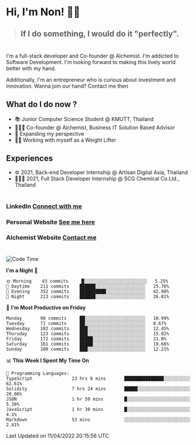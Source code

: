 # Hi, I'm Non! 🖐🏻

> ## If I do something, I would do it "perfectly".

#

I'm a full-stack developer and Co-founder @ Alchemist. I'm addicted to Software Development. I'm looking forward to making this lively world better with my hand.

Additionally, I'm an entrepreneur who is curious about investment and innovation. Wanna join our hand? Contact me then

## What do I do now ?

- 📚 Junior Computer Science Student @ KMUTT, Thailand
- 🧑🏻‍💻 Co-founder @ Alchemist, Business IT Solution Based Advisor
- 🌈 Expanding my perspective
- 🏋🏻 Working with myself as a Weight Lifter

## Experiences

- ⚙️ 2021, Back-end Developer Internship @ Artisan Digital Asia, Thailand
- 🧑🏻‍💻 2021, Full Stack Developer Internship @ SCG Chemical Co.Ltd., Thailand

#

### LinkedIn [Connect with me](https://www.linkedin.com/in/non-nontra/)

### Personal Website [See me here](https://nonnontra.com/)

### Alchemist Website [Contact me](https://alchemist-softwarehouse.co/)

#

<!--START_SECTION:waka-->
![Code Time](http://img.shields.io/badge/Code%20Time-1%2C529%20hrs%2030%20mins-blue)

**I'm a Night 🦉** 

```text
🌞 Morning    43 commits     █░░░░░░░░░░░░░░░░░░░░░░░░   5.25% 
🌆 Daytime    211 commits    ██████░░░░░░░░░░░░░░░░░░░   25.76% 
🌃 Evening    352 commits    ██████████░░░░░░░░░░░░░░░   42.98% 
🌙 Night      213 commits    ██████░░░░░░░░░░░░░░░░░░░   26.01%

```
📅 **I'm Most Productive on Friday** 

```text
Monday       90 commits     ██░░░░░░░░░░░░░░░░░░░░░░░   10.99% 
Tuesday      71 commits     ██░░░░░░░░░░░░░░░░░░░░░░░   8.67% 
Wednesday    102 commits    ███░░░░░░░░░░░░░░░░░░░░░░   12.45% 
Thursday     123 commits    ███░░░░░░░░░░░░░░░░░░░░░░   15.02% 
Friday       172 commits    █████░░░░░░░░░░░░░░░░░░░░   21.0% 
Saturday     161 commits    █████░░░░░░░░░░░░░░░░░░░░   19.66% 
Sunday       100 commits    ███░░░░░░░░░░░░░░░░░░░░░░   12.21%

```


📊 **This Week I Spent My Time On** 

```text
💬 Programming Languages: 
TypeScript               23 hrs 6 mins       ███████████████░░░░░░░░░░   62.61% 
Solidity                 7 hrs 24 mins       █████░░░░░░░░░░░░░░░░░░░░   20.06% 
JSON                     1 hr 59 mins        █░░░░░░░░░░░░░░░░░░░░░░░░   5.38% 
JavaScript               1 hr 30 mins        █░░░░░░░░░░░░░░░░░░░░░░░░   4.1% 
Markdown                 53 mins             ░░░░░░░░░░░░░░░░░░░░░░░░░   2.41%

```


 Last Updated on 11/04/2022 20:15:56 UTC
<!--END_SECTION:waka-->
